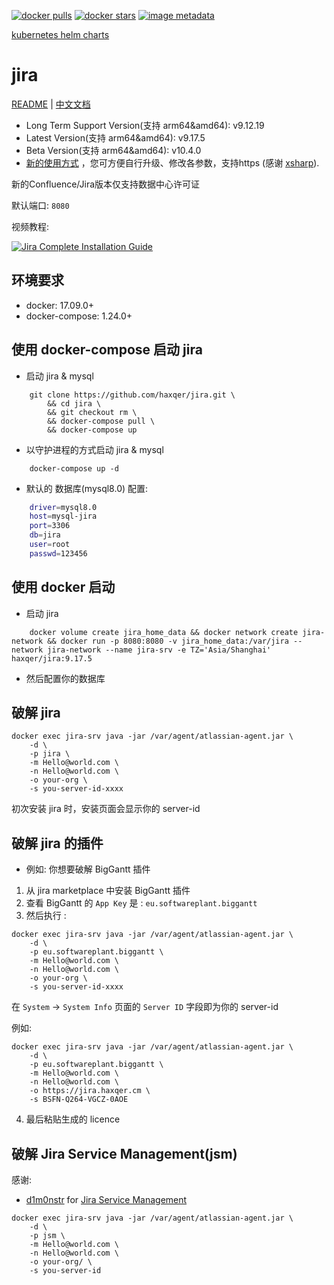 [![docker pulls](https://img.shields.io/docker/pulls/haxqer/jira.svg)](https://hub.docker.com/r/haxqer/jira/)  [![docker stars](https://img.shields.io/docker/stars/haxqer/jira.svg)](https://hub.docker.com/r/haxqer/jira/) [![image metadata](https://images.microbadger.com/badges/image/haxqer/jira.svg)](https://microbadger.com/images/haxqer/jira "haxqer/jira image metadata")

[kubernetes helm charts](https://github.com/haxqer/charts)


# jira

[README](README.md) | [中文文档](README_zh.md)

+ Long Term Support Version(支持 arm64&amd64): v9.12.19
+ Latest Version(支持 arm64&amd64): v9.17.5
+ Beta Version(支持 arm64&amd64): v10.4.0
+ [新的使用方式](https://github.com/haxqer/jira/tree/build-your-own) ，您可方便自行升级、修改各参数，支持https (感谢 [xsharp](https://github.com/xsharp)).

新的Confluence/Jira版本仅支持数据中心许可证

默认端口: `8080`


视频教程:


[![Jira Complete Installation Guide](https://img.youtube.com/vi/en-h7m2Xv5I/0.jpg)](https://www.youtube.com/watch?v=en-h7m2Xv5I "Jira Complete Installation Guide")


## 环境要求
- docker: 17.09.0+
- docker-compose: 1.24.0+

## 使用 docker-compose 启动 jira

-  启动 jira & mysql

```
    git clone https://github.com/haxqer/jira.git \
        && cd jira \
        && git checkout rm \
        && docker-compose pull \
        && docker-compose up
```

- 以守护进程的方式启动 jira & mysql

```
    docker-compose up -d
```

- 默认的 数据库(mysql8.0) 配置:

```bash
    driver=mysql8.0
    host=mysql-jira
    port=3306
    db=jira
    user=root
    passwd=123456
```

## 使用 docker 启动

- 启动 jira

```
    docker volume create jira_home_data && docker network create jira-network && docker run -p 8080:8080 -v jira_home_data:/var/jira --network jira-network --name jira-srv -e TZ='Asia/Shanghai' haxqer/jira:9.17.5
```

- 然后配置你的数据库


## 破解 jira

```
docker exec jira-srv java -jar /var/agent/atlassian-agent.jar \
    -d \
    -p jira \
    -m Hello@world.com \
    -n Hello@world.com \
    -o your-org \
    -s you-server-id-xxxx
```

初次安装 jira 时，安装页面会显示你的 server-id

## 破解 jira 的插件

- 例如: 你想要破解 BigGantt 插件
1. 从 jira marketplace 中安装 BigGantt 插件
2. 查看 BigGantt 的 `App Key` 是 : `eu.softwareplant.biggantt`
3. 然后执行 :

```
docker exec jira-srv java -jar /var/agent/atlassian-agent.jar \
    -d \
    -p eu.softwareplant.biggantt \
    -m Hello@world.com \
    -n Hello@world.com \
    -o your-org \
    -s you-server-id-xxxx
```

在 `System` -> `System Info` 页面的 `Server ID` 字段即为你的 server-id

例如:
```
docker exec jira-srv java -jar /var/agent/atlassian-agent.jar \
    -d \
    -p eu.softwareplant.biggantt \
    -m Hello@world.com \
    -n Hello@world.com \
    -o https://jira.haxqer.cm \
    -s BSFN-Q264-VGCZ-0AOE
```

4. 最后粘贴生成的 licence


## 破解 Jira Service Management(jsm)

感谢:
+ [d1m0nstr](https://github.com/d1m0nstr) for [Jira Service Management](https://github.com/haxqer/jira/issues/11)

```
docker exec jira-srv java -jar /var/agent/atlassian-agent.jar \
    -d \
    -p jsm \
    -m Hello@world.com \
    -n Hello@world.com \
    -o your-org/ \
    -s you-server-id
```

